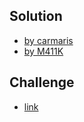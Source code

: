 
## Solution  

- [by carmaris](https://carmar.is/write-ups/proxy-for-life.html )
- [by M411K ](https://blog.hamayanhamayan.com/#Web-Proxy-For-Life)



## Challenge  

- [link](http://172.206.89.197:9090/ )

